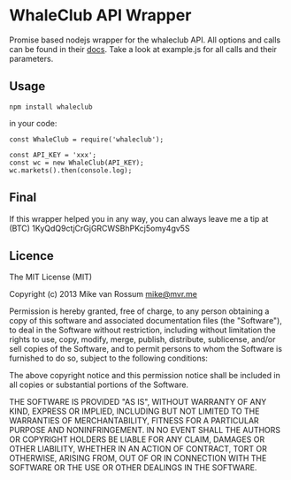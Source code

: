 # WhaleClub API Wrapper

Promise based nodejs wrapper for the whaleclub API. All options and calls can be found in their [docs](http://docs.whaleclub.co/#list-turbo-positions). Take a look at example.js for all calls and their parameters.

## Usage

    npm install whaleclub

in your code:

    const WhaleClub = require('whaleclub');

    const API_KEY = 'xxx';
    const wc = new WhaleClub(API_KEY);
    wc.markets().then(console.log);

## Final

If this wrapper helped you in any way, you can always leave me a tip at (BTC) 1KyQdQ9ctjCrGjGRCWSBhPKcj5omy4gv5S

## Licence

The MIT License (MIT)

Copyright (c) 2013 Mike van Rossum mike@mvr.me

Permission is hereby granted, free of charge, to any person obtaining a copy of this software and associated documentation files (the "Software"), to deal in the Software without restriction, including without limitation the rights to use, copy, modify, merge, publish, distribute, sublicense, and/or sell copies of the Software, and to permit persons to whom the Software is furnished to do so, subject to the following conditions:

The above copyright notice and this permission notice shall be included in all copies or substantial portions of the Software.

THE SOFTWARE IS PROVIDED "AS IS", WITHOUT WARRANTY OF ANY KIND, EXPRESS OR IMPLIED, INCLUDING BUT NOT LIMITED TO THE WARRANTIES OF MERCHANTABILITY, FITNESS FOR A PARTICULAR PURPOSE AND NONINFRINGEMENT. IN NO EVENT SHALL THE AUTHORS OR COPYRIGHT HOLDERS BE LIABLE FOR ANY CLAIM, DAMAGES OR OTHER LIABILITY, WHETHER IN AN ACTION OF CONTRACT, TORT OR OTHERWISE, ARISING FROM, OUT OF OR IN CONNECTION WITH THE SOFTWARE OR THE USE OR OTHER DEALINGS IN THE SOFTWARE.